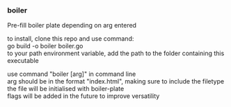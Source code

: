 <h3>boiler</h3>

Pre-fill boiler plate depending on arg entered

to install, clone this repo and use command:<br />
go build -o boiler boiler.go<br />
to your path environment variable, add the path to the folder containing this executable

use command "boiler [arg]" in command line<br />
arg should be in the format "index.html", making sure to include the filetype<br />
the file will be initialised with boiler-plate<br />
flags will be added in the future to improve versatility